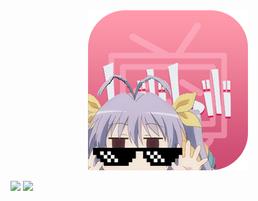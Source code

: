<div align=center><img src="https://github.com/Jon-Millent/getBilibili.Net/blob/master/logo.png?raw=true" ></div>

[![](https://img.shields.io/badge/license-MIT-green.svg)]()
[![](https://img.shields.io/badge/download-733KB-brightgreen.svg)](https://www.baidu.com)
